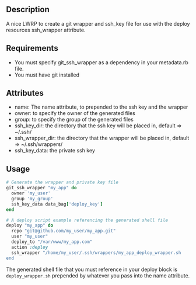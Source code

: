 Description
--------------

A nice LWRP to create a git wrapper and ssh_key file for use with the deploy resources ssh_wrapper attribute.

Requirements
--------------
- You must specify git_ssh_wrapper as a dependency in your metadata.rb file.
- You must have git installed

Attributes
--------------

* name: The name attribute, to prepended to the ssh key and the wrapper
* owner: to specify the owner of the generated files
* group: to specify the group of the generated files
* ssh_key_dir: the directory that the ssh key will be placed in, default => ~/.ssh/
* ssh_wrapper_dir: the directory that the wrapper will be placed in, default => ~/.ssh/wrappers/
* ssh_key_data: the private ssh key

Usage
--------------

```ruby
# Generate the wrapper and private key file
git_ssh_wrapper "my_app" do
  owner 'my_user'
  group 'my_group'
  ssh_key_data data_bag['deploy_key']
end

# A deploy script example referencing the generated shell file
deploy "my_app" do
  repo "git@github.com/my_user/my_app.git"
  user "my_user"
  deploy_to "/var/www/my_app.com"
  action :deploy
  ssh_wrapper "/home/my_user/.ssh/wrappers/my_app_deploy_wrapper.sh
end
```

The generated shell file that you must reference in your deploy block is `deploy_wrapper.sh` prepended by whatever you
pass into the name attribute.


